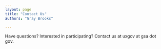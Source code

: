 ```yaml
---
layout: page
title: "Contact Us"
authors: "Gray Brooks"

---
```


Have questions?  Interested in participating?  Contact us at uxgov at gsa dot gov.  
